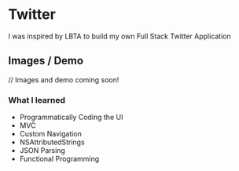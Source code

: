# Twitter
I was inspired by LBTA to build my own Full Stack Twitter Application 

## Images / Demo

// Images and demo coming soon!

### What I learned 

- Programmatically Coding the UI 
- MVC
- Custom Navigation 
- NSAttributedStrings
- JSON Parsing
- Functional Programming
